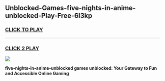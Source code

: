 
## Unblocked-Games-five-nights-in-anime-unblocked-Play-Free-6l3kp
<h3>
<a href="https://premium76.site?title=five-nights-in-anime-unblocked&ref=20M">CLICK TO PLAY</a></h3>
<hr>

<h3>
<a href="https://premium76.site?title=five-nights-in-anime-unblocked&ref=20M">CLICK 2 PLAY</a>
  
</h3>

<a href="https://premium76.site?title=five-nights-in-anime-unblocked&ref=19M"><img src="https://clearcache.store/games.png"></a>


**five-nights-in-anime-unblocked games unblocked: Your Gateway to Fun and Accessible Online Gaming**
